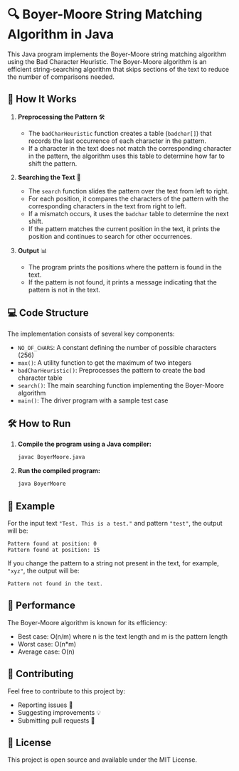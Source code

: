 # 🔍 Boyer-Moore String Matching Algorithm in Java

This Java program implements the Boyer-Moore string matching algorithm using the Bad Character Heuristic. The Boyer-Moore algorithm is an efficient string-searching algorithm that skips sections of the text to reduce the number of comparisons needed.

## 🚀 How It Works

1. **Preprocessing the Pattern** 🛠️

   - The `badCharHeuristic` function creates a table (`badchar[]`) that records the last occurrence of each character in the pattern.
   - If a character in the text does not match the corresponding character in the pattern, the algorithm uses this table to determine how far to shift the pattern.

2. **Searching the Text** 🔎

   - The `search` function slides the pattern over the text from left to right.
   - For each position, it compares the characters of the pattern with the corresponding characters in the text from right to left.
   - If a mismatch occurs, it uses the `badchar` table to determine the next shift.
   - If the pattern matches the current position in the text, it prints the position and continues to search for other occurrences.

3. **Output** 📊
   - The program prints the positions where the pattern is found in the text.
   - If the pattern is not found, it prints a message indicating that the pattern is not in the text.

## 💻 Code Structure

The implementation consists of several key components:

- `NO_OF_CHARS`: A constant defining the number of possible characters (256)
- `max()`: A utility function to get the maximum of two integers
- `badCharHeuristic()`: Preprocesses the pattern to create the bad character table
- `search()`: The main searching function implementing the Boyer-Moore algorithm
- `main()`: The driver program with a sample test case

## 🛠️ How to Run

1. **Compile the program using a Java compiler:**
   ```sh
   javac BoyerMoore.java
   ```

2. **Run the compiled program:**
   ```sh
   java BoyerMoore
   ```

## 📝 Example

For the input text `"Test. This is a test."` and pattern `"test"`, the output will be:

```
Pattern found at position: 0
Pattern found at position: 15
```

If you change the pattern to a string not present in the text, for example, `"xyz"`, the output will be:

```
Pattern not found in the text.
```

## 🎯 Performance

The Boyer-Moore algorithm is known for its efficiency:
- Best case: O(n/m) where n is the text length and m is the pattern length
- Worst case: O(n*m)
- Average case: O(n)

## 🤝 Contributing

Feel free to contribute to this project by:
- Reporting issues 🐛
- Suggesting improvements 💡
- Submitting pull requests 🔄

## 📜 License

This project is open source and available under the MIT License.
